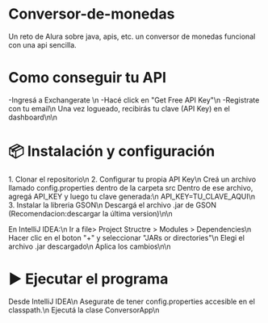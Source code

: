 # Conversor-de-monedas
Un reto de Alura sobre java, apis, etc. un conversor de monedas funcional con una api sencilla.

<h1>Como conseguir tu API </h1>
-Ingresá a Exchangerate \n
-Hacé click en "Get Free API Key"\n
-Registrate con tu email\n
Una vez logueado, recibirás tu clave (API Key) en el dashboard\n\n

<h1>📦 Instalación y configuración</h1>
1. Clonar el repositorio\n
2. Configurar tu propia API Key\n
Creá un archivo llamado config.properties dentro de la carpeta src Dentro de ese archivo, agregá API_KEY y luego tu clave generada:\n
API_KEY=TU_CLAVE_AQUI\n
3. Instalar la libreria GSON\n
Descargá el archivo .jar de GSON (Recomendacion:descargar la última version)\n\n

En IntelliJ IDEA:\n
Ir a file> Project Structre > Modules > Dependencies\n
Hacer clic en el boton "+" y seleccionar "JARs or directories"\n
Elegi el archivo .jar descargado\n
Aplica los cambios\n\n

<h1>▶️ Ejecutar el programa</h1>
Desde IntelliJ IDEA\n
Asegurate de tener config.properties accesible en el classpath.\n
Ejecutá la clase ConversorApp\n
